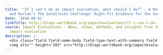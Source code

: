 ```yaml
---
title: '"If I can’t do an impact evaluation, what should I do?” – A Review of Gugerty
  and Karlan’s The Goldilocks Challenge: Right-Fit Evidence for the Social Sector'
date: '2018-08-01'
linkTitle: http://blogs.worldbank.org/impactevaluations/if-i-can-t-do-impact-evaluation-what-should-i-do-review-gugerty-and-karlan-s-goldilocks-challenge
source: Impact Evaluations - News, views, methods, and insights from the world of
  impact evaluation
description: |-
  <div class="field field-name-body field-type-text-with-summary field-label-hidden"><div class="field-items"><div class="field-item even"><p>
  <img alt="" height="283" src="http://blogs.worldbank.org/impactevaluations/files/impactevaluations/goldilocks_challenge_now.jpg" style="float:right" title="" width="186" />Are we doing any good? That’s what donors and organizations increasingly ask, from small nonprofits providing skills training to large organizations funding a wide array of programs. Over
---
```

